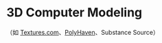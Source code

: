 # 3D Computer Modeling

（如 [Textures.com](https://www.textures.com/)、[PolyHaven](https://polyhaven.com/)、Substance Source）
